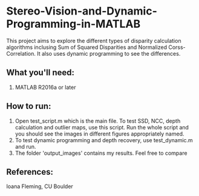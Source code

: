 # Stereo-Vision-and-Dynamic-Programming-in-MATLAB
This project aims to explore the different types of disparity calculation algorithms inclusing Sum of Squared Disparities and Normalized Corss-Correlation. It also uses dynamic programming to see the differences.

## What you'll need:

1. MATLAB R2016a or later

## How to run:

1. Open test_script.m which is the main file. To test SSD, NCC, depth calculation and outlier maps, use this script. Run the whole script and you should see the images in different figures appropriately named.
2. To test dynamic programming and depth recovery, use test_dynamic.m and run.
3. The folder 'output_images' contains my results. Feel free to compare

## References:
Ioana Fleming, CU Boulder
